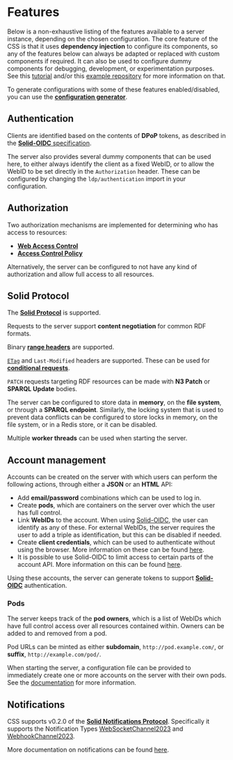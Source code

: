 # Features

Below is a non-exhaustive listing of the features available to a server instance,
depending on the chosen configuration.
The core feature of the CSS is that it uses **dependency injection** to configure its components,
so any of the features below can always be adapted or replaced with custom components if required.
It can also be used to configure dummy components for debugging, development, or experimentation purposes.
See this [tutorial](https://github.com/CommunitySolidServer/tutorials/blob/main/custom-configurations.md)
and/or this [example repository](https://github.com/CommunitySolidServer/hello-world-component)
for more information on that.

To generate configurations with some of these features enabled/disabled,
you can use the **[configuration generator](https://communitysolidserver.github.io/configuration-generator/)**.

## Authentication

Clients are identified based on the contents of **DPoP** tokens,
as described in the [**Solid-OIDC** specification](https://solidproject.org/TR/oidc).

The server also provides several dummy components that can be used here,
to either always identify the client as a fixed WebID,
or to allow the WebID to be set directly in the `Authorization` header.
These can be configured by changing the `ldp/authentication` import in your configuration.

## Authorization

Two authorization mechanisms are implemented for determining who has access to resources:

* **[Web Access Control](https://solidproject.org/TR/wac)**
* **[Access Control Policy](https://solidproject.org/TR/acp)**

Alternatively, the server can be configured to not have any kind of authorization and allow full access to all resources.

## Solid Protocol

The **[Solid Protocol](https://solidproject.org/TR/protocol)** is supported.

Requests to the server support **content negotiation** for common RDF formats.

Binary **[range headers](https://developer.mozilla.org/en-US/docs/Web/HTTP/Headers/Range)** are supported.

[`ETag`](https://developer.mozilla.org/en-US/docs/Web/HTTP/Headers/ETag) and `Last-Modified` headers are supported.
These can be used for **[conditional requests](https://developer.mozilla.org/en-US/docs/Web/HTTP/Conditional_requests)**.

`PATCH` requests targeting RDF resources can be made with **N3 Patch** or **SPARQL Update** bodies.

The server can be configured to store data in **memory**, on the **file system**, or through a **SPARQL endpoint**.
Similarly, the locking system that is used to prevent data conflicts
can be configured to store locks in memory, on the file system, or in a Redis store, or it can be disabled.

Multiple **worker threads** can be used when starting the server.

## Account management

Accounts can be created on the server with which users can perform the following actions,
through either a **JSON** or an **HTML** API:

* Add **email/password** combinations which can be used to log in.
* Create **pods**, which are containers on the server over which the user has full control.
* Link **WebIDs** to the account. When using [Solid-OIDC](https://solidproject.org/TR/oidc),
  the user can identify as any of these.
  For external WebIDs, the server requires the user to add a triple as identification,
  but this can be disabled if needed.
* Create **client credentials**, which can be used to authenticate without using the browser.
  More information on these can be found [here](usage/client-credentials.md).
* It is possible to use Solid-OIDC to limit access to certain parts of the account API.
  More information on this can be found [here](usage/identity-provider.md#access).

Using these accounts, the server can generate tokens
to support **[Solid-OIDC](https://solidproject.org/TR/oidc)** authentication.

### Pods

The server keeps track of the **pod owners**,
which is a list of WebIDs which have full control access over all resources contained within.
Owners can be added to and removed from a pod.

Pod URLs can be minted as either
**subdomain**, `http://pod.example.com/`, or **suffix**, `http://example.com/pod/`.

When starting the server, a configuration file can be provided
to immediately create one or more accounts on the server with their own pods.
See the [documentation](usage/seeding-pods.md) for more information.

## Notifications

CSS supports v0.2.0 of the **[Solid Notifications Protocol](https://solidproject.org/TR/notifications-protocol)**.
Specifically it supports the Notification Types
[WebSocketChannel2023](https://solid.github.io/notifications/websocket-channel-2023)
and [WebhookChannel2023](https://solid.github.io/notifications/webhook-channel-2023).

More documentation on notifications can be found [here](usage/notifications.md).
